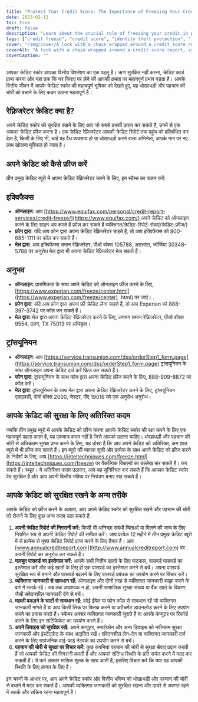 ```yaml
---
title: "Protect Your Credit Score: The Importance of Freezing Your Credit"
date: 2023-02-13
toc: true
draft: false
description: "Learn about the crucial role of freezing your credit in protecting your financial future and find out how to take control of your credit score."
tags: ["credit freeze", "credit score", "identity theft protection", "financial security", "credit bureaus", "Equifax", "Experian", "TransUnion", "fraud prevention"]
cover: "/img/cover/A_lock_with_a_chain_wrapped_around_a_credit_score_report.png"
coverAlt: "A lock with a chain wrapped around a credit score report, symbolizing the protection and security that freezing your credit provides against identity theft and fraud"
coverCaption: ""
---
```


 आपका क्रेडिट स्कोर आपका वित्तीय विश्लेषण का एक पहलू है। ऋण सुरक्षित नहीं करना, क्रेडिट कार्ड प्राप्त करना और यहां तक कि घर किराए पर लेने की आपकी क्षमता पर महत्वपूर्ण प्रभाव पड़ता है। आपके वित्तीय जीवन में आपके क्रेडिट स्कोर की महत्वपूर्ण भूमिका को देखते हुए, यह धोखाधड़ी और पहचान की चोरी को बचाने के लिए कदम उठाना महत्वपूर्ण है।  ## रेफ़्रिजरेटर क्रेडिट क्या है?  अपने क्रेडिट स्कोर को सुरक्षित रखने के लिए आप जो सबसे प्रभावी उपाय कर सकते हैं, उनमें से एक आपका क्रेडिट फ्रीज करना है। एक क्रेडिट रेफ़्रिजरेटर आपकी क्रेडिट रिपोर्ट तक पहुंच को प्रतिबंधित कर देता है, किसी के लिए भी, चाहे वह वैध व्यवसाय हो या धोखाधड़ी करने वाला अभिनेता, आपके नाम पर नए लाभ खोलना मुश्किल हो जाता है।  ## अपने क्रेडिट को कैसे फ्रीज करें  तीन प्रमुख क्रेडिट ब्यूरो में अपना क्रेडिट रेफ़्रिजरेटर करने के लिए, इन स्टैम्स का पालन करें:  ## इक्विफैक्स  - **ऑनलाइन**: आप [https://www.equifax.com/personal/credit-report-services/credit-freeze/](https://www.equifax.com/) अपने क्रेडिट को ऑनलाइन करने के लिए साइन अप करते हैं फ्रीज़ कर सकते हैं व्यक्तिगत/क्रेडिट-रिपोर्ट-सेवाएं/क्रेडिट-फ्रीज/) - **फ़ोन द्वारा**: यदि आप फ़ोन द्वारा अपना क्रेडिट रेफ़्रिजरेटर चाहते हैं, तो आप इक्विफैक्स को 800-685-1111 पर कॉल कर सकते हैं। - **मेल द्वारा**: आप इक्विफैक्स समान रेफ़्रिजरेटर, पीओ बॉक्स 105788, अटलांटा, जॉर्जिया 30348-5788 पर अनुरोध मेल द्वारा भी अपना क्रेडिट रेफ़्रिजरेटर भेज सकते हैं।  ## अनुभव  - **ऑनलाइन**: प्रासंगिकता के साथ अपने क्रेडिट को ऑनलाइन फ्रीज करने के लिए, [https://www.experian.com/freeze/center.html](https://www.experian.com/freeze/center) .html) पर जाएं। . - **फ़ोन द्वारा**: यदि आप फ़ोन द्वारा अपना फ़्री क्रेडिट लेना चाहते हैं, तो आप Experian को 888-397-3742 पर कॉल कर सकते हैं। - **मेल द्वारा**: मेल द्वारा अपना क्रेडिट रेफ़्रिजरेटर करने के लिए, लगभग समान रेफ़्रिजरेटर, पीओ बॉक्स 9554, एलन, TX 75013 पर अधिकृत।  ## ट्रांसयूनियन  - **ऑनलाइन**: आप [https://service.transunion.com/dss/orderStep1_form.page](https://service.transunion.com/dss/orderStep1_form.page) ट्रांसयूनियन के साथ ऑनलाइन अपना क्रेडिट दर्ज करें फ्रिज कर सकते हैं ). - **फोन द्वारा**: ट्रांसयूनियन के साथ फोन द्वारा अपना क्रेडिट फ्रीज करने के लिए, 888-909-8872 पर कॉल करें। - **मेल द्वारा**: ट्रांसयूनियन के साथ मेल द्वारा अपना क्रेडिट रेफ़्रिजरेटर करने के लिए, ट्रांसयूनियन एलएलसी, पोयो बॉक्स 2000, चेस्टर, पीए 19016 को एक अनुरोध अनुरोध।  ## आपके क्रेडिट की सुरक्षा के लिए अतिरिक्त कदम  जबकि तीन प्रमुख ब्यूरो में आपके क्रेडिट को फ्रीज करना आपके क्रेडिट स्कोर की रक्षा करने के लिए एक महत्वपूर्ण पहला कदम है, यह एकमात्र कदम नहीं है जिसे आपको उठाना चाहिए। धोखाधड़ी और पहचान की चोरी से अधिकतम सुरक्षा प्राप्त करने के लिए, यह धोखा है कि आप अपने क्रेडिट को अतिरिक्त, कम ज्ञात ब्यूरो में भी फ्रीज कर सकते हैं। इन ब्यूरो की व्यापक सूची और प्रत्येक के साथ अपने क्रेडिट को फ्रीज करने के निर्देशों के लिए, आप [https://inteltechniques.com/freeze.html](https://inteltechniques.com/freeze) पर वैकल्पिक विकल्पों का उल्लेख कर सकते हैं। कर सकते हैं। स्थूल। ये अतिरिक्त कदम उठाकर, आप यह सुनिश्चित कर सकते हैं कि आपका क्रेडिट स्कोर पेय सुरक्षित है और आप अपनी वित्तीय भविष्य पर नियंत्रण बनाए रख सकते हैं।  ## आपके क्रेडिट को सुरक्षित रखने के अन्य तरीके  आपके क्रेडिट को फ्रीज करने के अलावा, आप अपने क्रेडिट स्कोर को सुरक्षित रखने और पहचान की चोरी को रोकने के लिए कुछ अन्य कदम उठा सकते हैं:  1. **अपनी क्रेडिट रिपोर्ट की निगरानी करें:** किसी भी अनिच्छा संबंधी चिंताओं या मिलने की जांच के लिए नियमित रूप से अपनी क्रेडिट रिपोर्ट की समीक्षा करें। आप प्रत्येक 12 महीने में तीन प्रमुख क्रेडिट ब्यूरो में से प्रत्येक से मुफ्त क्रेडिट रिपोर्ट प्राप्त करने के लिए तैयार हैं। आप [www.annualcreditreport.com](http://www.annualcreditreport.com) पर अपनी रिपोर्ट का अनुरोध कर सकते हैं। 2. **मज़बूत पासवर्ड का इस्तेमाल करें:** आपके सभी वित्तीय खातों के लिए फटकार, पासवर्ड पासवर्ड का इस्तेमाल करें और कई खातों के लिए ही एक पासवर्ड का इस्तेमाल करने से बचें। अपना पासवर्ड सुरक्षित रूप से बनाने और पासवर्ड बदलने के लिए पासवर्ड प्रबंधक का उपयोग करने पर विचार करें। 3. **व्यक्तिगत जानकारी से सावधान रहें:** ऑनलाइन और दोनों तरह से व्यक्तिगत जानकारी साझा करने के बारे में सतर्क रहें। जब तक आवश्यक न हो, अपनी सामाजिक सुरक्षा संख्या या बैंक खाते के विवरण जैसी संवेदनशील जानकारी देने से बचें। 4. **मछली पकड़ने के घाटों से सावधान रहें:** कोई ईमेल या फोन कॉल से सावधान रहें जो व्यक्तिगत जानकारी मांगते हैं या आप किसी लिंक पर क्लिक करने या अटैचमेंट डाउनलोड करने के लिए उपयोग करने का प्रयास करते हैं। स्कैमर अक्सर व्यक्तिगत जानकारी चुराते हैं या आपके कंप्यूटर पर रिकॉर्ड करने के लिए इन सर्टिफिकेट का उपयोग करते हैं। 5. **अपने डिवाइस को सुरक्षित रखें:** अपने कंप्यूटर, स्मार्टफ़ोन और अन्य डिवाइस को नवीनतम सुरक्षा जानकारी और इंस्टेंटर्कट के साथ अद्यतित रखें। संवेदनशील लेन-देन या व्यक्तिगत जानकारी दर्ज करने के लिए सार्वजनिक वाई-फाई नेटवर्क का उपयोग करने से बचें। 6. **पहचान की चोरी से सुरक्षा पर विचार करें:** कुछ कंपनियां पहचान की चोरी से सुरक्षा सेवाएं प्रदान करती हैं जो आपकी क्रेडिट की निगरानी करती हैं और आपको संदिग्ध स्थिति के प्रति सचेत करने में मदद कर सकती हैं। ये फर्म अक्सर मासिक शुल्क के साथ आती हैं, इसलिए विचार करें कि क्या यह आपकी स्थिति के लिए लागत के लिए है।  इन चरणों के आधार पर, आप अपने क्रेडिट स्कोर और वित्तीय भविष्य को धोखाधड़ी और पहचान की चोरी से बचाने में मदद कर सकते हैं। आपकी व्यक्तिगत जानकारी को सुरक्षित रखना और दायरे से अवगत रहने में सतर्क और सक्रिय रहना महत्वपूर्ण है। 